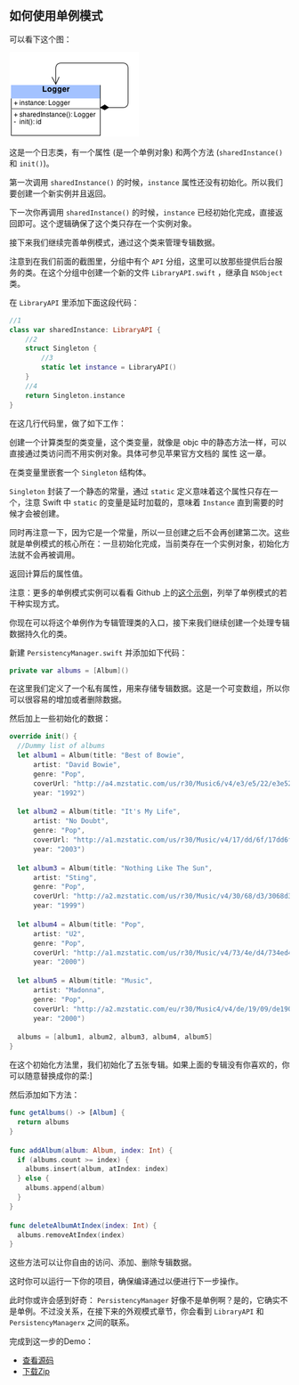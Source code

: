## 如何使用单例模式

可以看下这个图：

![](../images/singleton1.png)

这是一个日志类，有一个属性 (是一个单例对象) 和两个方法 (`sharedInstance()` 和 `init()`)。

第一次调用 `sharedInstance()` 的时候，`instance` 属性还没有初始化。所以我们要创建一个新实例并且返回。

下一次你再调用 `sharedInstance()` 的时候，`instance` 已经初始化完成，直接返回即可。这个逻辑确保了这个类只存在一个实例对象。

接下来我们继续完善单例模式，通过这个类来管理专辑数据。

注意到在我们前面的截图里，分组中有个 `API` 分组，这里可以放那些提供后台服务的类。在这个分组中创建一个新的文件 `LibraryAPI.swift` ，继承自 `NSObject` 类。

在 `LibraryAPI` 里添加下面这段代码：

```swift
//1
class var sharedInstance: LibraryAPI {
    //2
    struct Singleton {
        //3
        static let instance = LibraryAPI()
    }
    //4
    return Singleton.instance
}
```

在这几行代码里，做了如下工作：

创建一个计算类型的类变量，这个类变量，就像是 objc 中的静态方法一样，可以直接通过类访问而不用实例对象。具体可参见苹果官方文档的 属性 这一章。

在类变量里嵌套一个 `Singleton` 结构体。

`Singleton` 封装了一个静态的常量，通过 `static` 定义意味着这个属性只存在一个，注意 Swift 中 `static` 的变量是延时加载的，意味着 `Instance` 直到需要的时候才会被创建。

同时再注意一下，因为它是一个常量，所以一旦创建之后不会再创建第二次。这些就是单例模式的核心所在：一旦初始化完成，当前类存在一个实例对象，初始化方法就不会再被调用。

返回计算后的属性值。

注意：更多的单例模式实例可以看看 Github 上的[这个示例](https://github.com/hpique/SwiftSingleton)，列举了单例模式的若干种实现方式。

你现在可以将这个单例作为专辑管理类的入口，接下来我们继续创建一个处理专辑数据持久化的类。

新建 `PersistencyManager.swift` 并添加如下代码：

```swift
private var albums = [Album]()
```

在这里我们定义了一个私有属性，用来存储专辑数据。这是一个可变数组，所以你可以很容易的增加或者删除数据。

然后加上一些初始化的数据：

```swift
override init() {
  //Dummy list of albums
  let album1 = Album(title: "Best of Bowie",
      artist: "David Bowie",
      genre: "Pop",
      coverUrl: "http://a4.mzstatic.com/us/r30/Music6/v4/e3/e5/22/e3e522f1-7b50-dc6b-d263-60f35d5e14f7/cover170x170.jpeg",
      year: "1992")
        
  let album2 = Album(title: "It's My Life",
      artist: "No Doubt",
      genre: "Pop",
      coverUrl: "http://a1.mzstatic.com/us/r30/Music/v4/17/dd/6f/17dd6f79-f2f9-74df-162e-efbad589437b/cover170x170.jpeg",
      year: "2003")
        
  let album3 = Album(title: "Nothing Like The Sun",
      artist: "Sting",
      genre: "Pop",
      coverUrl: "http://a2.mzstatic.com/us/r30/Music/v4/30/68/d3/3068d388-ebf3-c996-9e79-518c26f49280/cover170x170.jpeg",
      year: "1999")
        
  let album4 = Album(title: "Pop",
      artist: "U2",
      genre: "Pop",
      coverUrl: "http://a1.mzstatic.com/us/r30/Music/v4/73/4e/d4/734ed41d-baef-3383-e8bd-857f447281da/cover170x170.jpeg",
      year: "2000")
        
  let album5 = Album(title: "Music",
      artist: "Madonna",
      genre: "Pop",
      coverUrl: "http://a2.mzstatic.com/eu/r30/Music4/v4/de/19/09/de1909fc-19de-2d0e-6bb6-671f51ad1988/cover170x170.jpeg",
      year: "2000")

  albums = [album1, album2, album3, album4, album5]
}
```

在这个初始化方法里，我们初始化了五张专辑。如果上面的专辑没有你喜欢的，你可以随意替换成你的菜:]

然后添加如下方法：

```swift
func getAlbums() -> [Album] {
  return albums
}

func addAlbum(album: Album, index: Int) {
  if (albums.count >= index) { 
    albums.insert(album, atIndex: index)
  } else {
    albums.append(album)
  }
}

func deleteAlbumAtIndex(index: Int) {
  albums.removeAtIndex(index)
}
```

这些方法可以让你自由的访问、添加、删除专辑数据。

这时你可以运行一下你的项目，确保编译通过以便进行下一步操作。

此时你或许会感到好奇： `PersistencyManager` 好像不是单例啊？是的，它确实不是单例。不过没关系，在接下来的外观模式章节，你会看到 `LibraryAPI` 和 `PersistencyManagerx` 之间的联系。

完成到这一步的Demo：

- [查看源码](https://github.com/yourtion/SwiftDesignPatterns-Demo1/tree/Use-Singleton) 
- [下载Zip](https://github.com/yourtion/SwiftDesignPatterns-Demo1/archive/Use-Singleton.zip)


